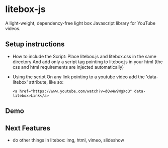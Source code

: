 # litebox-js
A light-weight, dependency-free light box Javascript library for YouTube videos.

## Setup instructions
  * How to include the Script:
    Place litebox.js and litebox.css in the same directory
    And add only a script tag pointing to litebox.js in your html
    (the css and html requirements are injected automatically)
  * Using the script
    On any link pointing to a youtube video add the 'data-litebox' attribute, like so:
        
        <a href="https://www.youtube.com/watch?v=dQw4w9WgXcQ" data-litebox>Link</a>
        
## Demo

## Next Features

* do other things in litebox: img, html, vimeo, slideshow
